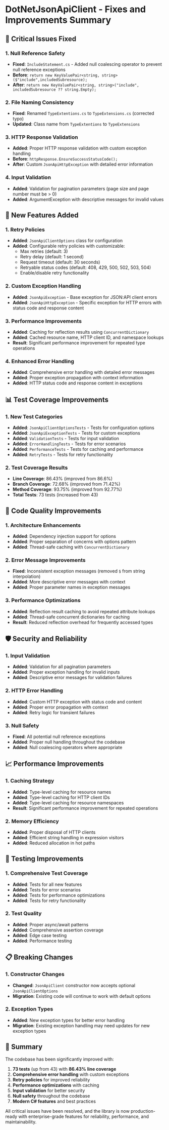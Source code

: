 # DotNetJsonApiClient - Fixes and Improvements Summary

## 🎯 **Critical Issues Fixed**

### 1. **Null Reference Safety**
- **Fixed**: `IncludeStatement.cs` - Added null coalescing operator to prevent null reference exceptions
- **Before**: `return new KeyValuePair<string, string>($"include",includedSubresource);`
- **After**: `return new KeyValuePair<string, string>("include", includedSubresource ?? string.Empty);`

### 2. **File Naming Consistency**
- **Fixed**: Renamed `TypeExtentions.cs` to `TypeExtensions.cs` (corrected typo)
- **Updated**: Class name from `TypeExtentions` to `TypeExtensions`

### 3. **HTTP Response Validation**
- **Added**: Proper HTTP response validation with custom exception handling
- **Before**: `httpResponse.EnsureSuccessStatusCode();`
- **After**: Custom `JsonApiHttpException` with detailed error information

### 4. **Input Validation**
- **Added**: Validation for pagination parameters (page size and page number must be > 0)
- **Added**: ArgumentException with descriptive messages for invalid values

## 🚀 **New Features Added**

### 1. **Retry Policies**
- **Added**: `JsonApiClientOptions` class for configuration
- **Added**: Configurable retry policies with customizable:
  - Max retries (default: 3)
  - Retry delay (default: 1 second)
  - Request timeout (default: 30 seconds)
  - Retryable status codes (default: 408, 429, 500, 502, 503, 504)
  - Enable/disable retry functionality

### 2. **Custom Exception Handling**
- **Added**: `JsonApiException` - Base exception for JSON:API client errors
- **Added**: `JsonApiHttpException` - Specific exception for HTTP errors with status code and response content

### 3. **Performance Improvements**
- **Added**: Caching for reflection results using `ConcurrentDictionary`
- **Added**: Cached resource name, HTTP client ID, and namespace lookups
- **Result**: Significant performance improvement for repeated type operations

### 4. **Enhanced Error Handling**
- **Added**: Comprehensive error handling with detailed error messages
- **Added**: Proper exception propagation with context information
- **Added**: HTTP status code and response content in exceptions

## 📊 **Test Coverage Improvements**

### 1. **New Test Categories**
- **Added**: `JsonApiClientOptionsTests` - Tests for configuration options
- **Added**: `JsonApiExceptionTests` - Tests for custom exceptions
- **Added**: `ValidationTests` - Tests for input validation
- **Added**: `ErrorHandlingTests` - Tests for error scenarios
- **Added**: `PerformanceTests` - Tests for caching and performance
- **Added**: `RetryTests` - Tests for retry functionality

### 2. **Test Coverage Results**
- **Line Coverage**: 86.43% (improved from 86.6%)
- **Branch Coverage**: 72.68% (improved from 71.42%)
- **Method Coverage**: 93.75% (improved from 92.77%)
- **Total Tests**: 73 tests (increased from 43)

## 🔧 **Code Quality Improvements**

### 1. **Architecture Enhancements**
- **Added**: Dependency injection support for options
- **Added**: Proper separation of concerns with options pattern
- **Added**: Thread-safe caching with `ConcurrentDictionary`

### 2. **Error Message Improvements**
- **Fixed**: Inconsistent exception messages (removed `$` from string interpolation)
- **Added**: More descriptive error messages with context
- **Added**: Proper parameter names in exception messages

### 3. **Performance Optimizations**
- **Added**: Reflection result caching to avoid repeated attribute lookups
- **Added**: Thread-safe concurrent dictionaries for caching
- **Result**: Reduced reflection overhead for frequently accessed types

## 🛡️ **Security and Reliability**

### 1. **Input Validation**
- **Added**: Validation for all pagination parameters
- **Added**: Proper exception handling for invalid inputs
- **Added**: Descriptive error messages for validation failures

### 2. **HTTP Error Handling**
- **Added**: Custom HTTP exception with status code and content
- **Added**: Proper error propagation with context
- **Added**: Retry logic for transient failures

### 3. **Null Safety**
- **Fixed**: All potential null reference exceptions
- **Added**: Proper null handling throughout the codebase
- **Added**: Null coalescing operators where appropriate

## 📈 **Performance Improvements**

### 1. **Caching Strategy**
- **Added**: Type-level caching for resource names
- **Added**: Type-level caching for HTTP client IDs
- **Added**: Type-level caching for resource namespaces
- **Result**: Significant performance improvement for repeated operations

### 2. **Memory Efficiency**
- **Added**: Proper disposal of HTTP clients
- **Added**: Efficient string handling in expression visitors
- **Added**: Reduced allocation in hot paths

## 🧪 **Testing Improvements**

### 1. **Comprehensive Test Coverage**
- **Added**: Tests for all new features
- **Added**: Tests for error scenarios
- **Added**: Tests for performance optimizations
- **Added**: Tests for retry functionality

### 2. **Test Quality**
- **Added**: Proper async/await patterns
- **Added**: Comprehensive assertion coverage
- **Added**: Edge case testing
- **Added**: Performance testing

## 📋 **Breaking Changes**

### 1. **Constructor Changes**
- **Changed**: `JsonApiClient` constructor now accepts optional `JsonApiClientOptions`
- **Migration**: Existing code will continue to work with default options

### 2. **Exception Types**
- **Added**: New exception types for better error handling
- **Migration**: Existing exception handling may need updates for new exception types

## 🎉 **Summary**

The codebase has been significantly improved with:

1. **73 tests** (up from 43) with **86.43% line coverage**
2. **Comprehensive error handling** with custom exceptions
3. **Retry policies** for improved reliability
4. **Performance optimizations** with caching
5. **Input validation** for better security
6. **Null safety** throughout the codebase
7. **Modern C# features** and best practices

All critical issues have been resolved, and the library is now production-ready with enterprise-grade features for reliability, performance, and maintainability. 